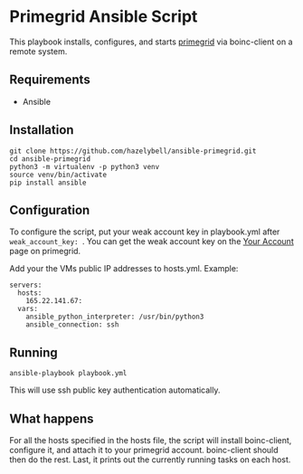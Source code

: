 # Primegrid Ansible Script

This playbook installs, configures, and starts 
[primegrid](http://www.primegrid.com/)
via boinc-client on a remote system.

## Requirements

* Ansible

## Installation

```
git clone https://github.com/hazelybell/ansible-primegrid.git
cd ansible-primegrid
python3 -m virtualenv -p python3 venv
source venv/bin/activate
pip install ansible
```

## Configuration

To configure the script, put your weak account key in playbook.yml after
`weak_account_key: `.
You can get
the weak account key on the [Your Account](http://www.primegrid.com/home.php)
page on primegrid.

Add your the VMs public IP addresses to hosts.yml. Example:

```
servers:
  hosts:
    165.22.141.67:
  vars:
    ansible_python_interpreter: /usr/bin/python3
    ansible_connection: ssh
```
## Running

```
ansible-playbook playbook.yml
```

This will use ssh public key authentication automatically.

## What happens

For all the hosts specified in the hosts file, the script will
install boinc-client, configure it, and attach it to your primegrid account.
boinc-client should then do the rest. Last, it prints out the currently
running tasks on each host.


